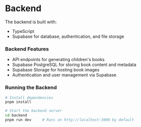 # Backend

The backend is built with:

* TypeScript
* Supabase for database, authentication, and file storage

### Backend Features

* API endpoints for generating children's books
* Supabase PostgreSQL for storing book content and metadata
* Supabase Storage for hosting book images
* Authentication and user management via Supabase

### Running the Backend

```bash
# Install dependencies
pnpm install

# Start the backend server
cd backend
pnpm run dev     # Runs on http://localhost:3000 by default
```
